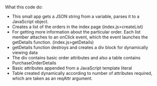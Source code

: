 What this code do:

* This small app gets a JSON string from a variable, parses it to a JavaScript object. 
* Creates a list of the orders in the index page (index.js>createList)
* For getting more information about the particular order.
  Each list member attaches to an onClick event, which the event launches the getDetails function. (index.js>getDetails)
* getDetails function destroys and creates a div block for dynamically viewing data
* The div contains basic order attributes and also a table contains PurchaseOrderDetails
* Basic attributes appended from a JavaScript template literal
* Table created dynamically according to number of attributes required, which are taken as an reqAttr argument.

